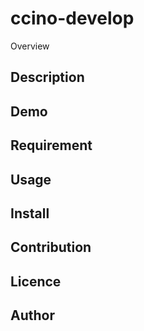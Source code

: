 ccino-develop
===============

Overview

## Description

## Demo

## Requirement

## Usage

## Install

## Contribution

## Licence

## Author
